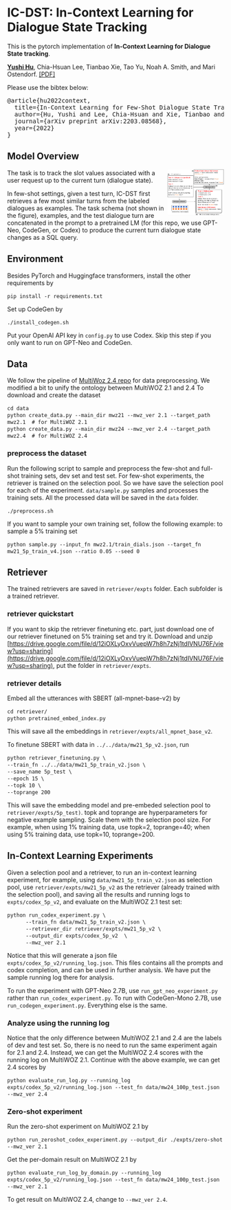 # IC-DST: In-Context Learning for Dialogue State Tracking

This is the pytorch implementation of
**In-Context Learning for Dialogue State tracking**. 

[**Yushi Hu**](https://yushi-hu.github.io/), Chia-Hsuan Lee, Tianbao Xie, Tao Yu, Noah A. Smith, and Mari Ostendorf. 
[[PDF]](https://arxiv.org/abs/2203.08568)

Please use the bibtex below:
<pre>
@article{hu2022context,
  title={In-Context Learning for Few-Shot Dialogue State Tracking},
  author={Hu, Yushi and Lee, Chia-Hsuan and Xie, Tianbao and Yu, Tao and Smith, Noah A and Ostendorf, Mari},
  journal={arXiv preprint arXiv:2203.08568},
  year={2022}
}
</pre>


## Model Overview
<img align="right" src="plot/system-teaser.png" width="26%">

The task is to track the slot values associated with a user request up to the current turn (dialogue state).

In few-shot settings,
given a test turn, IC-DST first retrieves a few most similar turns from the labeled dialogues as examples. 
The task schema (not shown in the figure), examples, 
and the test dialogue turn are concatenated in the prompt to a pretrained LM (for this repo, we use GPT-Neo, CodeGen, or Codex) to produce the current turn dialogue state changes as a SQL query.


## Environment
Besides PyTorch and Huggingface transformers, install the other requirements by
```console
pip install -r requirements.txt
```
Set up CodeGen by
```console
./install_codegen.sh
```

Put your OpenAI API key in `config.py` to use Codex.
Skip this step if you only want to run on GPT-Neo and CodeGen.

## Data
We follow the pipeline of [MultiWoz 2.4 repo](https://github.com/smartyfh/MultiWOZ2.4/) for data preprocessing.
We modified a bit to unify the ontology between MultiWOZ 2.1 and 2.4
To download and create the dataset
```console
cd data
python create_data.py --main_dir mwz21 --mwz_ver 2.1 --target_path mwz2.1  # for MultiWOZ 2.1
python create_data.py --main_dir mwz24 --mwz_ver 2.4 --target_path mwz2.4  # for MultiWOZ 2.4
```

### preprocess the dataset
Run the following script to sample and preprocess the few-shot and full-shot training sets, dev set and test set. 
For few-shot experiments, the retriever is trained on the selection pool. So we have save the selection pool for each of the experiment.
`data/sample.py` samples and processes the training sets.
All the processed data will be saved in the `data` folder.
```console
./preprocess.sh
```

If you want to sample your own training set, follow the following example:
to sample a 5% training set
```console
python sample.py --input_fn mwz2.1/train_dials.json --target_fn mw21_5p_train_v4.json --ratio 0.05 --seed 0
```


## Retriever
The trained retrievers are saved in `retriever/expts` folder. Each subfolder is a trained retriever.

### retriever quickstart
If you want to skip the retriever finetuning etc. part, 
just download one of our retriever finetuned on 5% training set and try it.
Download and unzip [https://drive.google.com/file/d/12iOXLyOxvVuepW7h8h7zNj1tdIVNU76F/view?usp=sharing](https://drive.google.com/file/d/12iOXLyOxvVuepW7h8h7zNj1tdIVNU76F/view?usp=sharing), put the folder in `retriever/expts`.

### retriever details
Embed all the utterances with SBERT (all-mpnet-base-v2) by
```console
cd retriever/
python pretrained_embed_index.py
```
This will save all the embeddings in `retriever/expts/all_mpnet_base_v2`.

To finetune SBERT with data in `../../data/mw21_5p_v2.json`, run
```console
python retriever_finetuning.py \
--train_fn ../../data/mw21_5p_train_v2.json \
--save_name 5p_test \
--epoch 15 \
--topk 10 \
--toprange 200
```
This will save the embedding model and pre-embeded selection pool to `retriever/expts/5p_test)`.
topk and toprange are hyperparameters for negative example sampling. Scale them with the selection pool size. For example, when using 1% training data, use topk=2, toprange=40; when using 5% training data, use topk=10, toprange=200.



## In-Context Learning Experiments

Given a selection pool and a retriever, to run an in-context learning experiment, for example, using `data/mw21_5p_train_v2.json` as selection pool, use `retriever/expts/mw21_5p_v2` as the retriever (already trained with the selection pool), and saving all the results and running logs to `expts/codex_5p_v2`, and evaluate on the MultiWOZ 2.1 test set:
```console
python run_codex_experiment.py \
      --train_fn data/mw21_5p_train_v2.json \
      --retriever_dir retriever/expts/mw21_5p_v2 \
      --output_dir expts/codex_5p_v2  \
      --mwz_ver 2.1
```
Notice that this will generate a json file `expts/codex_5p_v2/running_log.json`. This files contains all the prompts and codex completion, and can be used in further analysis. We have put the sample running log there for analysis.

To run the experiment with GPT-Neo 2.7B, use `run_gpt_neo_experiment.py` rather than `run_codex_experiment.py`. To run with CodeGen-Mono 2.7B, use `run_codegen_experiment.py`. Everything else is the same.

### Analyze using the running log

Notice that the only difference between MultiWOZ 2.1 and 2.4 are the labels of dev and test set. So, there is no need to run the same experiment again for 2.1 and 2.4. Instead, we can get the MultiWOZ 2.4 scores with the running log on MultiWOZ 2.1. Continue with the above example, we can get 2.4 scores by
```console
python evaluate_run_log.py --running_log expts/codex_5p_v2/running_log.json --test_fn data/mw24_100p_test.json --mwz_ver 2.4
```

### Zero-shot experiment
Run the zero-shot experiment on MultiWOZ 2.1 by
```console
python run_zeroshot_codex_experiment.py --output_dir ./expts/zero-shot --mwz_ver 2.1
```

Get the per-domain result on MultiWOZ 2.1 by
```console
python evaluate_run_log_by_domain.py --running_log expts/codex_5p_v2/running_log.json --test_fn data/mw24_100p_test.json --mwz_ver 2.1
```

To get result on MultiWOZ 2.4, change to `--mwz_ver 2.4`.
